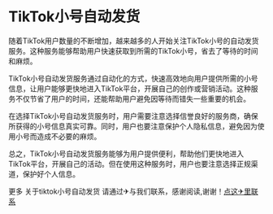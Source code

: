 # TikTok小号自动发货

随着TikTok用户数量的不断增加，越来越多的人开始关注TikTok小号的自动发货服务。这种服务能够帮助用户快速获取到所需的TikTok小号，省去了等待的时间和麻烦。

TikTok小号自动发货服务通过自动化的方式，快速高效地向用户提供所需的小号信息，让用户能够更快地进入TikTok平台，开展自己的创作或营销活动。这种服务不仅节省了用户的时间，还能帮助用户避免因等待而错失一些重要的机会。

在选择TikTok小号自动发货服务时，用户需要注意选择信誉良好的服务商，确保所获得的小号信息真实可靠。同时，用户也要注意保护个人隐私信息，避免因为使用小号而造成不必要的麻烦。

总之，TikTok小号自动发货服务能够为用户提供便利，帮助他们更快地进入TikTok平台，开展自己的活动。但在使用这种服务时，用户也要注意选择正规渠道，保护好个人信息。

更多 关于tiktok小号自动发货 请通过✈与我们联系，感谢阅读,谢谢！[点这✈里联系](https://a.k02.cc)